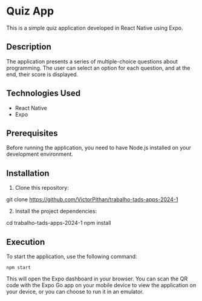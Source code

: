 # Quiz App

This is a simple quiz application developed in React Native using Expo.

## Description

The application presents a series of multiple-choice questions about programming. The user can select an option for each question, and at the end, their score is displayed.

## Technologies Used

- React Native
- Expo

## Prerequisites

Before running the application, you need to have Node.js installed on your development environment.

## Installation

1. Clone this repository:

git clone https://github.com/VictorPithan/trabalho-tads-apps-2024-1

2. Install the project dependencies:

cd trabalho-tads-apps-2024-1
npm install

## Execution

To start the application, use the following command:

`npm start`

This will open the Expo dashboard in your browser. You can scan the QR code with the Expo Go app on your mobile device to view the application on your device, or you can choose to run it in an emulator.
